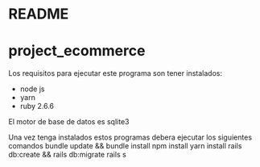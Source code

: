 # README
# project_ecommerce

Los requisitos para ejecutar este programa son tener instalados:
* node js
* yarn
* ruby 2.6.6

El motor de base de datos es sqlite3

Una vez tenga instalados estos programas debera ejecutar los siguientes comandos
bundle update && bundle install
npm install
yarn install
rails db:create && rails db:migrate
rails s

